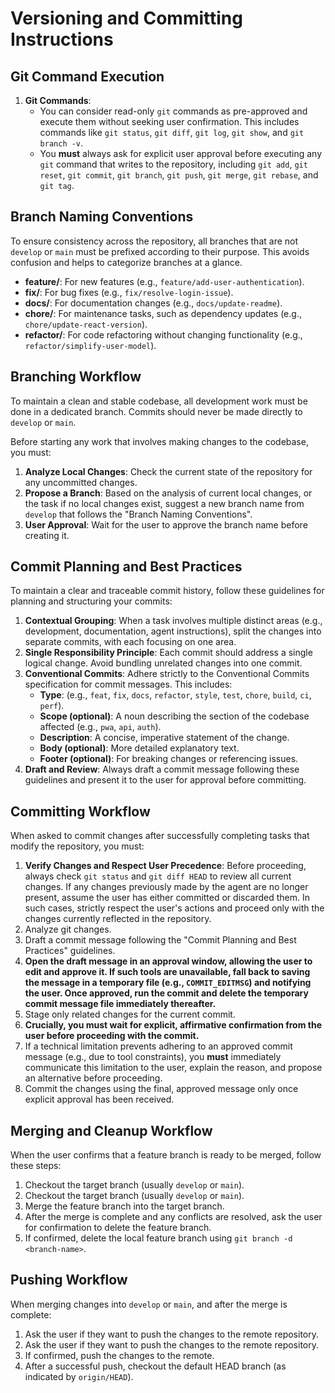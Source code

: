 # Versioning and Committing Instructions

## Git Command Execution

1.  **Git Commands**:
    - You can consider read-only `git` commands as pre-approved and execute them without seeking user confirmation. This includes commands like `git status`, `git diff`, `git log`, `git show`, and `git branch -v`.
    - You **must** always ask for explicit user approval before executing any `git` command that writes to the repository, including `git add`, `git reset`, `git commit`, `git branch`, `git push`, `git merge`, `git rebase`, and `git tag`.

## Branch Naming Conventions

To ensure consistency across the repository, all branches that are not `develop` or `main` must be prefixed according to their purpose. This avoids confusion and helps to categorize branches at a glance.

- **feature/**: For new features (e.g., `feature/add-user-authentication`).
- **fix/**: For bug fixes (e.g., `fix/resolve-login-issue`).
- **docs/**: For documentation changes (e.g., `docs/update-readme`).
- **chore/**: For maintenance tasks, such as dependency updates (e.g., `chore/update-react-version`).
- **refactor/**: For code refactoring without changing functionality (e.g., `refactor/simplify-user-model`).

## Branching Workflow

To maintain a clean and stable codebase, all development work must be done in a dedicated branch. Commits should never be made directly to `develop` or `main`.

Before starting any work that involves making changes to the codebase, you must:

1.  **Analyze Local Changes**: Check the current state of the repository for any uncommitted changes.
1.  **Propose a Branch**: Based on the analysis of current local changes, or the task if no local changes exist, suggest a new branch name from `develop` that follows the "Branch Naming Conventions".
1.  **User Approval**: Wait for the user to approve the branch name before creating it.

## Commit Planning and Best Practices

To maintain a clear and traceable commit history, follow these guidelines for planning and structuring your commits:

1.  **Contextual Grouping**: When a task involves multiple distinct areas (e.g., development, documentation, agent instructions), split the changes into separate commits, with each focusing on one area.
1.  **Single Responsibility Principle**: Each commit should address a single logical change. Avoid bundling unrelated changes into one commit.
1.  **Conventional Commits**: Adhere strictly to the Conventional Commits specification for commit messages. This includes:
    - **Type**: (e.g., `feat`, `fix`, `docs`, `refactor`, `style`, `test`, `chore`, `build`, `ci`, `perf`).
    - **Scope (optional)**: A noun describing the section of the codebase affected (e.g., `pwa`, `api`, `auth`).
    - **Description**: A concise, imperative statement of the change.
    - **Body (optional)**: More detailed explanatory text.
    - **Footer (optional)**: For breaking changes or referencing issues.
1.  **Draft and Review**: Always draft a commit message following these guidelines and present it to the user for approval before committing.

## Committing Workflow

When asked to commit changes after successfully completing tasks that modify the repository, you must:

1.  **Verify Changes and Respect User Precedence**: Before proceeding, always check `git status` and `git diff HEAD` to review all current changes. If any changes previously made by the agent are no longer present, assume the user has either committed or discarded them. In such cases, strictly respect the user's actions and proceed only with the changes currently reflected in the repository.
1.  Analyze git changes.
1.  Draft a commit message following the "Commit Planning and Best Practices" guidelines.
1.  **Open the draft message in an approval window, allowing the user to edit and approve it. If such tools are unavailable, fall back to saving the message in a temporary file (e.g., `COMMIT_EDITMSG`) and notifying the user. Once approved, run the commit and delete the temporary commit message file immediately thereafter.**
1.  Stage only related changes for the current commit.
1.  **Crucially, you must wait for explicit, affirmative confirmation from the user before proceeding with the commit.**
1.  If a technical limitation prevents adhering to an approved commit message (e.g., due to tool constraints), you **must** immediately communicate this limitation to the user, explain the reason, and propose an alternative before proceeding.
1.  Commit the changes using the final, approved message only once explicit approval has been received.

## Merging and Cleanup Workflow

When the user confirms that a feature branch is ready to be merged, follow these steps:

1.  Checkout the target branch (usually `develop` or `main`).
1.  Checkout the target branch (usually `develop` or `main`).
1.  Merge the feature branch into the target branch.
1.  After the merge is complete and any conflicts are resolved, ask the user for confirmation to delete the feature branch.
1.  If confirmed, delete the local feature branch using `git branch -d <branch-name>`.

## Pushing Workflow

When merging changes into `develop` or `main`, and after the merge is complete:

1.  Ask the user if they want to push the changes to the remote repository.
1.  Ask the user if they want to push the changes to the remote repository.
1.  If confirmed, push the changes to the remote.
1.  After a successful push, checkout the default HEAD branch (as indicated by `origin/HEAD`).

